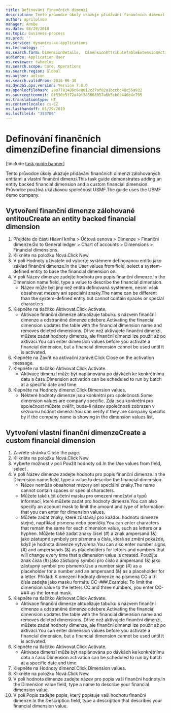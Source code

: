 ```yaml
---
title: Definování finančních dimenzí
description: Tento průvodce úkoly ukazuje přidávání finančních dimenzí zálohovaných entitami a vlastní finanční dimenzi.
author: aprilolson
manager: AnnBe
ms.date: 08/29/2018
ms.topic: business-process
ms.prod: ''
ms.service: dynamics-ax-applications
ms.technology: ''
ms.search.form: DimensionDetails,  DimensionAttributeTableExtensionActivate, DimensionValueDetails
audience: Application User
ms.reviewer: twheeloc
ms.search.scope: Core, Operations
ms.search.region: Global
ms.author: aolson
ms.search.validFrom: 2016-06-30
ms.dyn365.ops.version: Version 7.0.0
ms.openlocfilehash: 20a7781486c6e0612c27af02a1bccbc48c55a932
ms.sourcegitcommit: 0f530e5f72a40f383868957a6b5cb0e446e4c795
ms.translationtype: HT
ms.contentlocale: cs-CZ
ms.lasthandoff: 01/29/2019
ms.locfileid: "353786"
---
```

# <a name="define-financial-dimensions"></a><span data-ttu-id="b55b6-103">Definování finančních dimenzí</span><span class="sxs-lookup"><span data-stu-id="b55b6-103">Define financial dimensions</span></span>

[!include [task guide banner](../../includes/task-guide-banner.md)]

<span data-ttu-id="b55b6-104">Tento průvodce úkoly ukazuje přidávání finančních dimenzí zálohovaných entitami a vlastní finanční dimenzi.</span><span class="sxs-lookup"><span data-stu-id="b55b6-104">This task guide demonstrates adding an entity backed financial dimension and a custom financial dimension.</span></span>  <span data-ttu-id="b55b6-105">Průvodce používá ukázkovou společnost USMF.</span><span class="sxs-lookup"><span data-stu-id="b55b6-105">The guide uses the USMF demo company.</span></span>


## <a name="create-an-entity-backed-financial-dimension"></a><span data-ttu-id="b55b6-106">Vytvoření finanční dimenze zálohované entitou</span><span class="sxs-lookup"><span data-stu-id="b55b6-106">Create an entity backed financial dimension</span></span>
1. <span data-ttu-id="b55b6-107">Přejděte do části Hlavní kniha > Účtová osnova > Dimenze > Finanční dimenze.</span><span class="sxs-lookup"><span data-stu-id="b55b6-107">Go to General ledger > Chart of accounts > Dimensions > Financial dimensions.</span></span>
2. <span data-ttu-id="b55b6-108">Klikněte na položku Nová.</span><span class="sxs-lookup"><span data-stu-id="b55b6-108">Click New.</span></span>
3. <span data-ttu-id="b55b6-109">V poli Hodnoty uživatele od vyberte systémem definovanou entitu jako základ finanční dimenze.</span><span class="sxs-lookup"><span data-stu-id="b55b6-109">In the User values from field, select a system-defined entity to base the financial dimension on.</span></span> 
4. <span data-ttu-id="b55b6-110">V poli Název dimenze zadejte hodnotu pro popis finanční dimenze.</span><span class="sxs-lookup"><span data-stu-id="b55b6-110">In the Dimension name field, type a value to describe the financial dimension.</span></span>
    * <span data-ttu-id="b55b6-111">Název může být jiný než entita definovaná systémem, nesmí však obsahovat mezery ani speciální znaky.</span><span class="sxs-lookup"><span data-stu-id="b55b6-111">The name can be different than the system-defined entity but cannot contain spaces or special characters.</span></span>  
5. <span data-ttu-id="b55b6-112">Klepněte na tlačítko Aktivovat.</span><span class="sxs-lookup"><span data-stu-id="b55b6-112">Click Activate.</span></span>
    * <span data-ttu-id="b55b6-113">Aktivace finanční dimenze aktualizuje tabulku s názvem finanční dimenze a odstraněné dimenze odebere.</span><span class="sxs-lookup"><span data-stu-id="b55b6-113">Activating the financial dimension updates the table with the financial dimension name and removes deleted dimensions.</span></span> <span data-ttu-id="b55b6-114">Dříve než aktivujete finanční dimenzi, můžete zadat hodnoty dimenze, ale finanční dimenzi lze použít až po aktivaci.</span><span class="sxs-lookup"><span data-stu-id="b55b6-114">You can enter dimension values before you activate a financial dimension, but a financial dimension cannot be used until it is activated.</span></span>  
6. <span data-ttu-id="b55b6-115">Klepněte na Zavřít na aktivační zprávě.</span><span class="sxs-lookup"><span data-stu-id="b55b6-115">Click Close on the activation message.</span></span>
7. <span data-ttu-id="b55b6-116">Klepněte na tlačítko Aktivovat.</span><span class="sxs-lookup"><span data-stu-id="b55b6-116">Click Activate.</span></span>
    * <span data-ttu-id="b55b6-117">Aktivace dimenzí může být naplánována po dávkách ke konkrétnímu datu a času.</span><span class="sxs-lookup"><span data-stu-id="b55b6-117">Dimension activation can be scheduled to run by batch at a specific date and time.</span></span>  
8. <span data-ttu-id="b55b6-118">Klepněte na Hodnoty dimenzí.</span><span class="sxs-lookup"><span data-stu-id="b55b6-118">Click Dimension values.</span></span>
    * <span data-ttu-id="b55b6-119">Některé hodnoty dimenze jsou konkrétní pro společnosti.</span><span class="sxs-lookup"><span data-stu-id="b55b6-119">Some dimension values are company specific.</span></span> <span data-ttu-id="b55b6-120">Zda jsou konkrétní pro společnost můžete ověřit, bude-li název společnosti zobrazen v seznamu hodnot dimenzí.</span><span class="sxs-lookup"><span data-stu-id="b55b6-120">You can verify if they are company specific by if the company name is showing in the dimension values list.</span></span>  

## <a name="create-a-custom-financial-dimension"></a><span data-ttu-id="b55b6-121">Vytvoření vlastní finanční dimenze</span><span class="sxs-lookup"><span data-stu-id="b55b6-121">Create a custom financial dimension</span></span>
1. <span data-ttu-id="b55b6-122">Zavřete stránku.</span><span class="sxs-lookup"><span data-stu-id="b55b6-122">Close the page.</span></span>
2. <span data-ttu-id="b55b6-123">Klikněte na položku Nová.</span><span class="sxs-lookup"><span data-stu-id="b55b6-123">Click New.</span></span>
3. <span data-ttu-id="b55b6-124">Vyberte možnost <Custom dimension> v poli Použít hodnoty od.</span><span class="sxs-lookup"><span data-stu-id="b55b6-124">In the Use values from field, select <Custom dimension>.</span></span>
4. <span data-ttu-id="b55b6-125">V poli Název dimenze zadejte hodnotu pro popis finanční dimenze.</span><span class="sxs-lookup"><span data-stu-id="b55b6-125">In the Dimension name field, type a value to describe the financial dimension.</span></span>
    * <span data-ttu-id="b55b6-126">Název nemůže obsahovat mezery ani speciální znaky.</span><span class="sxs-lookup"><span data-stu-id="b55b6-126">The name cannot contain spaces or special characters.</span></span>  
    * <span data-ttu-id="b55b6-127">Můžete také učit účetní masku pro omezení množství a typů informací, které můžete zadat pro hodnoty dimenze.</span><span class="sxs-lookup"><span data-stu-id="b55b6-127">You can also specify an account mask to limit the amount and type of information that you can enter for dimension values.</span></span>   
    * <span data-ttu-id="b55b6-128">Můžete zadat znaky, které zůstávají pro každou hodnotu dimenze stejné, například písmena nebo pomlčky.</span><span class="sxs-lookup"><span data-stu-id="b55b6-128">You can enter characters that remain the same for each dimension value, such as letters or a hyphen.</span></span> <span data-ttu-id="b55b6-129">Můžete také zadat znaky čísel (#) a znak ampersand (&) jako zástupné symboly pro písmena a čísla, která se změní pokaždé, když je hodnota dimenze vytvořena.</span><span class="sxs-lookup"><span data-stu-id="b55b6-129">You can also enter number signs (#) and ampersands (&) as placeholders for letters and numbers that will change every time that a dimension value is created.</span></span> <span data-ttu-id="b55b6-130">Použijte znak čísla (#) jako zástupný symbol pro číslo a ampersand (&) jako zástupný symbol pro písmeno.</span><span class="sxs-lookup"><span data-stu-id="b55b6-130">Use a number sign (#) as a placeholder for a number and an ampersand (&) as a placeholder for a letter.</span></span>  <span data-ttu-id="b55b6-131">Příklad: K omezení hodnoty dimenze na písmena CC a tři čísla zadejte jako masku formátu CC-###.</span><span class="sxs-lookup"><span data-stu-id="b55b6-131">Example: To limit the dimension value to the letters CC and three numbers, you enter CC-### as the format mask.</span></span>  
5. <span data-ttu-id="b55b6-132">Klepněte na tlačítko Aktivovat.</span><span class="sxs-lookup"><span data-stu-id="b55b6-132">Click Activate.</span></span>
    * <span data-ttu-id="b55b6-133">Aktivace finanční dimenze aktualizuje tabulku s názvem finanční dimenze a odstraněné dimenze odebere.</span><span class="sxs-lookup"><span data-stu-id="b55b6-133">Activating the financial dimension updates the table with the financial dimension name and removes deleted dimensions.</span></span> <span data-ttu-id="b55b6-134">Dříve než aktivujete finanční dimenzi, můžete zadat hodnoty dimenze, ale finanční dimenzi lze použít až po aktivaci.</span><span class="sxs-lookup"><span data-stu-id="b55b6-134">You can enter dimension values before you activate a financial dimension, but a financial dimension cannot be used until it is activated.</span></span>  
6. <span data-ttu-id="b55b6-135">Klepněte na tlačítko Aktivovat.</span><span class="sxs-lookup"><span data-stu-id="b55b6-135">Click Activate.</span></span>
    * <span data-ttu-id="b55b6-136">Aktivace dimenzí může být naplánována po dávkách ke konkrétnímu datu a času.</span><span class="sxs-lookup"><span data-stu-id="b55b6-136">Dimension activation can be scheduled to run by batch at a specific date and time.</span></span>  
7. <span data-ttu-id="b55b6-137">Klepněte na Hodnoty dimenzí.</span><span class="sxs-lookup"><span data-stu-id="b55b6-137">Click Dimension values.</span></span>
8. <span data-ttu-id="b55b6-138">Klikněte na položku Nová.</span><span class="sxs-lookup"><span data-stu-id="b55b6-138">Click New.</span></span>
9. <span data-ttu-id="b55b6-139">V poli hodnota dimenze zadejte název pro popis vaší finanční hodnoty.</span><span class="sxs-lookup"><span data-stu-id="b55b6-139">In the Dimension value field, type a name to describe your financial dimension value.</span></span>
10. <span data-ttu-id="b55b6-140">V poli Popis zadejte popis, který popisuje vaši hodnotu finanční dimenze.</span><span class="sxs-lookup"><span data-stu-id="b55b6-140">In the Description field, type a description that describes your financial dimension value.</span></span>

